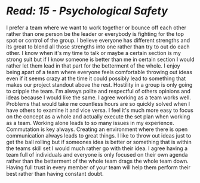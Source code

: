 # *Read: 15 - Psychological Safety*

I prefer a team where we want to work together or bounce off each other rather than one person be the leader or everybody is fighting for the top spot or control of the group. I believe everyone has different strengths and its great to blend all those strengths into one rather than try to out do each other. I know when it's my time to talk or maybe a certain section is my strong suit but if I know someone is better than me in certain section I would rather let them lead in that part for the betterment of the whole. I enjoy being apart of a team where everyone feels comfortable throwing out ideas even if it seems crazy at the time it could possibly lead to something that makes our project standout above the rest. Hostility in a group is only going to cripple the team. I'm always polite and respectful of others opinions and ideas because I would like the same. I agree working as a team works well. Problems that would take me countless hours are so quickly solved when I have others to examine it and vice versa. I feel it's much more easy to focus on the concept as a whole and actually execute the set plan when working as a team. Working alone leads to so many issues in my experience. Commutation is key always. Creating an environment where there is open communication always leads to great things. I like to throw out ideas just to get the ball rolling but if someones idea is better or something that is within the teams skill set I would much rather go with their idea. I agree having a team full of individuals and everyone is only focused on their own agenda rather than the betterment of the whole team drags the whole team down. Having full trust in every member of your team will help them perform their best rather than having constant doubt. 
